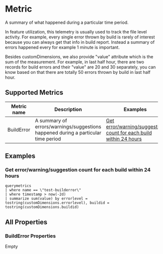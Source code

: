 # Metric
A summary of what happened during a particular time period. 

In feature utilization, this telemetry is usually used to track the file level activity.
For example, every single error thrown by build is rarely of interest because you can always get that info in build report.
Instead a summary of errors happened every for example 1 minute is important. 

Besides customDimensions, we also provide "value" attribute which is the sum of the measurement.
For example, in last half hour, there are two records for build errors and their "value" are 20 and 30 separately, you can know based on that there are totally 50 errors thrown by build in last half hour.

## Supported Metrics
| Metric name | Description | Examples | All Properties |
|-------------|-------------|----------|----------------|
|BuildError|A summary of errors/warnings/suggestions happened during a particular time period|[Get error/warning/suggestion count for each build within 24 hours](#get-errorwarningsuggestion-count-for-each-build-within-24-hours)|[Detail](#builderror-properties)|


## Examples
### Get error/warning/suggestion count for each build within 24 hours
```
querymetrics
| where name == \"test-builderror\"
| where timestamp > now(-2d)
| summarize sum(value) by errorlevel = tostring(customDimensions.errorlevel), buildid = tostring(customDimensions.buildid)
```



## All Properties
### BuildError Properties
Empty

